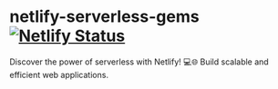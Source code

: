 # netlify-serverless-gems [![Netlify Status](https://api.netlify.com/api/v1/badges/fb117c24-44af-4dfc-9204-cebad1f540e2/deploy-status)](https://app.netlify.com/sites/serverless-gems/deploys)

Discover the power of serverless with Netlify! 💻🌐 Build scalable and efficient web applications.
